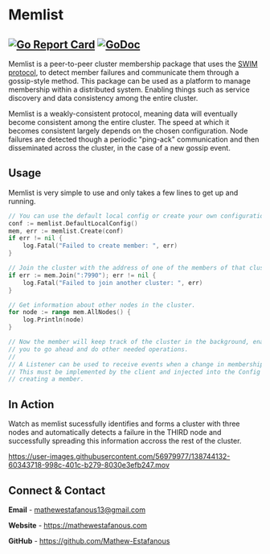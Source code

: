 # Memlist
[![Go Report Card](https://goreportcard.com/badge/github.com/Mathew-Estafanous/memlist)](https://goreportcard.com/report/github.com/Mathew-Estafanous/memlist)
[![GoDoc](https://godoc.org/github.com/Mathew-Estafanous/memlist?status.svg)](https://pkg.go.dev/github.com/Mathew-Estafanous/memlist)
---
Memlist is a peer-to-peer cluster membership package that uses the [SWIM protocol](https://www.cs.cornell.edu/projects/Quicksilver/public_pdfs/SWIM.pdf),
to detect member failures and communicate them through a gossip-style method. This package can 
be used as a platform to manage membership within a distributed system. Enabling things such as 
service discovery and data consistency among the entire cluster. 

Memlist is a weakly-consistent protocol, meaning data will eventually become consistent among the 
entire cluster. The speed at which it becomes consistent largely depends on the chosen configuration.
Node failures are detected though a periodic "ping-ack" communication and then disseminated across the
cluster, in the case of a new gossip event.

## Usage
Memlist is very simple to use and only takes a few lines to get up and running.
```go
// You can use the default local config or create your own configuration.
conf := memlist.DefaultLocalConfig()
mem, err := memlist.Create(conf)
if err != nil {
	log.Fatal("Failed to create member: ", err)
}

// Join the cluster with the address of one of the members of that cluster.
if err := mem.Join(":7990"); err != nil {
	log.Fatal("Failed to join another cluster: ", err)
}

// Get information about other nodes in the cluster.
for node := range mem.AllNodes() {
	log.Println(node)
}

// Now the member will keep track of the cluster in the background, enabling 
// you to go ahead and do other needed operations.
// 
// A Listener can be used to receive events when a change in membership occurs. 
// This must be implemented by the client and injected into the Config before 
// creating a member. 
```

## In Action
Watch as memlist sucessfully identifies and forms a cluster with three nodes and automatically detects a failure in the THIRD
node and successfully spreading this information accross the rest of the cluster.

https://user-images.githubusercontent.com/56979977/138744132-60343718-998c-401c-b279-8030e3efb247.mov

## Connect & Contact
**Email** - mathewestafanous13@gmail.com

**Website** - https://mathewestafanous.com

**GitHub** - https://github.com/Mathew-Estafanous
